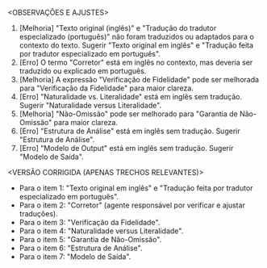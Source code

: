 <OBSERVAÇÕES E AJUSTES>
1. [Melhoria] "Texto original (inglês)" e "Tradução do tradutor especializado (português)" não foram traduzidos ou adaptados para o contexto do texto. Sugerir "Texto original em inglês" e "Tradução feita por tradutor especializado em português".
2. [Erro] O termo "Corretor" está em inglês no contexto, mas deveria ser traduzido ou explicado em português.
3. [Melhoria] A expressão "Verificação de Fidelidade" pode ser melhorada para "Verificação da Fidelidade" para maior clareza.
4. [Erro] "Naturalidade vs. Literalidade" está em inglês sem tradução. Sugerir "Naturalidade versus Literalidade".
5. [Melhoria] "Não-Omissão" pode ser melhorado para "Garantia de Não-Omissão" para maior clareza.
6. [Erro] "Estrutura de Análise" está em inglês sem tradução. Sugerir "Estrutura de Análise".
7. [Erro] "Modelo de Output" está em inglês sem tradução. Sugerir "Modelo de Saída".

<VERSÃO CORRIGIDA (APENAS TRECHOS RELEVANTES)>
- Para o item 1: "Texto original em inglês" e "Tradução feita por tradutor especializado em português".
- Para o item 2: "Corretor" (agente responsável por verificar e ajustar traduções).
- Para o item 3: "Verificação da Fidelidade".
- Para o item 4: "Naturalidade versus Literalidade".
- Para o item 5: "Garantia de Não-Omissão".
- Para o item 6: "Estrutura de Análise".
- Para o item 7: "Modelo de Saída".